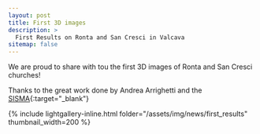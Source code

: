 ```yaml
---
layout: post
title: First 3D images
description: >
  First Results on Ronta and San Cresci in Valcava
sitemap: false
---
```


We are proud to share with tou the first 3D images of Ronta and San Cresci churches!

Thanks to the great work done by Andrea Arrighetti and the [SISMA](http://www.sisma2015.it){:target="_blank"}
 

{% include lightgallery-inline.html folder="/assets/img/news/first_results" thumbnail_width=200 %}

